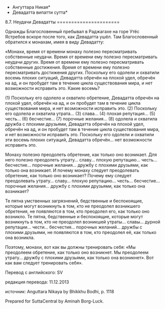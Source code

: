 * Ангуттара Никая*
* Девадатта випатти сутта*

8\.7\. Неудачи Девадатты
\=\=\=\=\=\=\=\=\=\=\=\=\=\=\=\=\=\=\=\=\=\=

Однажды Благословенный пребывал в Раджагахе на горе Утёс Ястребов вскоре после того, как Девадатта ушёл\. Там Благословенный обратился к монахам, имея в виду Девадатту:

«Монахи, время от времени монаху полезно пересматривать собственные неудачи\. Время от времени ему полезно пересматривать неудачи других\. Время от времени ему полезно пересматривать собственные достижения\. Время от времени ему полезно пересматривать достижения других\. Поскольку его одолели и охватили восемь плохих ситуаций, Девадатта обречён на плохой удел, обречён на ад, и он пробудет там в течение цикла существования мира, и нет возможности исправить это\. Какие восемь?

\(1\) Поскольку его одолело и охватило обретение, Девадатта обречён на плохой удел, обречён на ад, и он пробудет там в течение цикла существования мира, и нет возможности исправить это\. \(2\) Поскольку его одолела и охватила утрата… \(3\) слава… \(4\) плохая репутация… \(5\) честь… \(6\) бесчестие… \(7\) порочные желания… \(8\) одолела и охватила дружба с плохими друзьями, Девадатта обречён на плохой удел, обречён на ад, и он пробудет там в течение цикла существования мира, и нет возможности исправить это\. Поскольку его одолели и охватили эти восемь плохих ситуаций, Девадатта обречён… нет возможности исправить это\.

Монаху полезно преодолеть обретение, как только оно возникает\. Для него полезно преодолеть утрату… славу… плохую репутацию… честь… бесчестие… порочные желания… дружбу с плохими друзьями, как только она возникает\. И почему монаху следует преодолевать обретение, как только оно возникает? Почему ему следует преодолевать утрату… славу… плохую репутацию… честь… бесчестие… порочные желания… дружбу с плохими друзьями, как только она возникает?

Те пятна умственных загрязнений, бедственные и беспокоящие, которые могут возникнуть в том, кто не преодолел возникшего обретения, не появляются в том, кто преодолел его, как только оно возникло\. Те пятна, бедственные и беспокоящие, которые могут возникнуть в том, кто не преодолел возникшей утраты… славы… дурной репутации… чести… бесчестия… порочных желаний… дружбы с плохими друзьями, не появляются в том, кто преодолел её, как только она возникла\.

Поэтому, монахи, вот как вы должны тренировать себя: «Мы преодолеем обретение, как только оно возникнет\. Мы преодолеем утрату… дружбу с плохими друзьями, как только она возникнет»\. Вот как вам следует тренировать себя»\.

Перевод с английского: SV

редакция перевода: 11\.12\.2013

источник: Anguttara Nikaya by Bhikkhu Bodhi, p\. 1118

Prepared for SuttaCentral by Aminah Borg\-Luck\.
